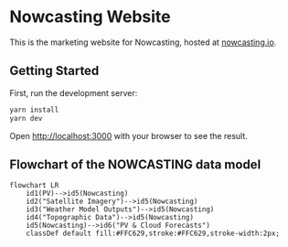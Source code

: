 # Nowcasting Website

This is the marketing website for Nowcasting, hosted at [nowcasting.io](nowcasting.io).

## Getting Started

First, run the development server:

```bash
yarn install
yarn dev
```

Open [http://localhost:3000](http://localhost:3000) with your browser to see the result.

## Flowchart of the NOWCASTING data model

```mermaid
flowchart LR
    id1(PV)-->id5(Nowcasting)
    id2("Satellite Imagery")-->id5(Nowcasting)
    id3("Weather Model Outputs")-->id5(Nowcasting)
    id4("Topographic Data")-->id5(Nowcasting)
    id5(Nowcasting)-->id6("PV & Cloud Forecasts")
    classDef default fill:#FFC629,stroke:#FFC629,stroke-width:2px;
```
